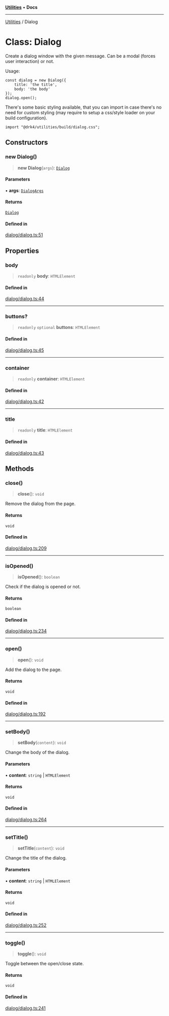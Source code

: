 [**Utilities**](../README.md) • **Docs**

***

[Utilities](../README.md) / Dialog

# Class: Dialog

Create a dialog window with the given message.
Can be a modal (forces user interaction) or not.

Usage:

    const dialog = new Dialog({
        title: 'the title',
        body: 'the body'
    });
    dialog.open();

There's some basic styling available, that you can import in case there's no need for custom styling (may require to setup a css/style loader on your build configuration).

    import "@drk4/utilities/build/dialog.css";

## Constructors

### new Dialog()

> **new Dialog**(`args`): [`Dialog`](Dialog.md)

#### Parameters

• **args**: [`DialogArgs`](../interfaces/DialogArgs.md)

#### Returns

[`Dialog`](Dialog.md)

#### Defined in

[dialog/dialog.ts:51](https://github.com/noobiept/utilities/blob/1d2cee23362dcff5c0b5fdf27f21e257e8f3dc9e/source/dialog/dialog.ts#L51)

## Properties

### body

> `readonly` **body**: `HTMLElement`

#### Defined in

[dialog/dialog.ts:44](https://github.com/noobiept/utilities/blob/1d2cee23362dcff5c0b5fdf27f21e257e8f3dc9e/source/dialog/dialog.ts#L44)

***

### buttons?

> `readonly` `optional` **buttons**: `HTMLElement`

#### Defined in

[dialog/dialog.ts:45](https://github.com/noobiept/utilities/blob/1d2cee23362dcff5c0b5fdf27f21e257e8f3dc9e/source/dialog/dialog.ts#L45)

***

### container

> `readonly` **container**: `HTMLElement`

#### Defined in

[dialog/dialog.ts:42](https://github.com/noobiept/utilities/blob/1d2cee23362dcff5c0b5fdf27f21e257e8f3dc9e/source/dialog/dialog.ts#L42)

***

### title

> `readonly` **title**: `HTMLElement`

#### Defined in

[dialog/dialog.ts:43](https://github.com/noobiept/utilities/blob/1d2cee23362dcff5c0b5fdf27f21e257e8f3dc9e/source/dialog/dialog.ts#L43)

## Methods

### close()

> **close**(): `void`

Remove the dialog from the page.

#### Returns

`void`

#### Defined in

[dialog/dialog.ts:209](https://github.com/noobiept/utilities/blob/1d2cee23362dcff5c0b5fdf27f21e257e8f3dc9e/source/dialog/dialog.ts#L209)

***

### isOpened()

> **isOpened**(): `boolean`

Check if the dialog is opened or not.

#### Returns

`boolean`

#### Defined in

[dialog/dialog.ts:234](https://github.com/noobiept/utilities/blob/1d2cee23362dcff5c0b5fdf27f21e257e8f3dc9e/source/dialog/dialog.ts#L234)

***

### open()

> **open**(): `void`

Add the dialog to the page.

#### Returns

`void`

#### Defined in

[dialog/dialog.ts:192](https://github.com/noobiept/utilities/blob/1d2cee23362dcff5c0b5fdf27f21e257e8f3dc9e/source/dialog/dialog.ts#L192)

***

### setBody()

> **setBody**(`content`): `void`

Change the body of the dialog.

#### Parameters

• **content**: `string` \| `HTMLElement`

#### Returns

`void`

#### Defined in

[dialog/dialog.ts:264](https://github.com/noobiept/utilities/blob/1d2cee23362dcff5c0b5fdf27f21e257e8f3dc9e/source/dialog/dialog.ts#L264)

***

### setTitle()

> **setTitle**(`content`): `void`

Change the title of the dialog.

#### Parameters

• **content**: `string` \| `HTMLElement`

#### Returns

`void`

#### Defined in

[dialog/dialog.ts:252](https://github.com/noobiept/utilities/blob/1d2cee23362dcff5c0b5fdf27f21e257e8f3dc9e/source/dialog/dialog.ts#L252)

***

### toggle()

> **toggle**(): `void`

Toggle between the open/close state.

#### Returns

`void`

#### Defined in

[dialog/dialog.ts:241](https://github.com/noobiept/utilities/blob/1d2cee23362dcff5c0b5fdf27f21e257e8f3dc9e/source/dialog/dialog.ts#L241)
